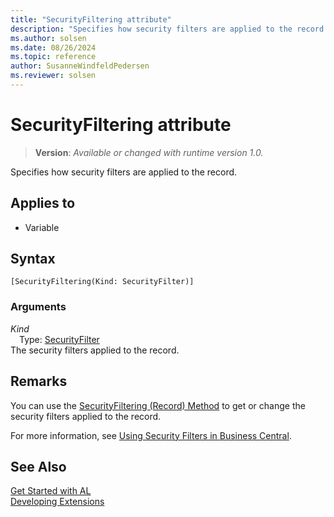 ```yaml
---
title: "SecurityFiltering attribute"
description: "Specifies how security filters are applied to the record."
ms.author: solsen
ms.date: 08/26/2024
ms.topic: reference
author: SusanneWindfeldPedersen
ms.reviewer: solsen
---
```

[//]: # (START>DO_NOT_EDIT)
[//]: # (IMPORTANT:Do not edit any of the content between here and the END>DO_NOT_EDIT.)
[//]: # (Any modifications should be made in the .xml files in the ModernDev repo.)

# SecurityFiltering attribute
> **Version**: _Available or changed with runtime version 1.0._

Specifies how security filters are applied to the record.


## Applies to

- Variable


## Syntax

```AL
[SecurityFiltering(Kind: SecurityFilter)]
```

### Arguments
*Kind*  
&emsp;Type: [SecurityFilter](../methods-auto/securityfilter/securityfilter-option.md)  
The security filters applied to the record.  

[//]: # (IMPORTANT: END>DO_NOT_EDIT)

## Remarks 

You can use the [SecurityFiltering (Record) Method](../methods-auto/record/record-securityfiltering-method.md) to get or change the security filters applied to the record.

For more information, see [Using Security Filters in Business Central](../../security/security-filters.md).


## See Also  
[Get Started with AL](../devenv-get-started.md)  
[Developing Extensions](../devenv-dev-overview.md)  